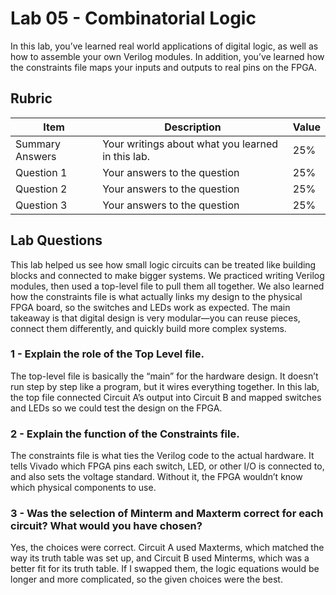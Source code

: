 # Lab 05 - Combinatorial Logic

In this lab, you’ve learned real world applications of digital logic, as well
as how to assemble your own Verilog modules. In addition, you’ve learned how
the constraints file maps your inputs and outputs to real pins on the FPGA.

## Rubric

| Item | Description | Value |
| ---- | ----------- | ----- |
| Summary Answers | Your writings about what you learned in this lab. | 25% |
| Question 1 | Your answers to the question | 25% |
| Question 2 | Your answers to the question | 25% |
| Question 3 | Your answers to the question | 25% |

## Lab Questions
This lab helped us see how small logic circuits can be treated like building blocks and connected to make bigger systems. We practiced writing Verilog modules, then used a top-level file to pull them all together. We also learned how the constraints file is what actually links my design to the physical FPGA board, so the switches and LEDs work as expected. The main takeaway is that digital design is very modular—you can reuse pieces, connect them differently, and quickly build more complex systems.

### 1 - Explain the role of the Top Level file.
The top-level file is basically the “main” for the hardware design. It doesn’t run step by step like a program, but it wires everything together. In this lab, the top file connected Circuit A’s output into Circuit B and mapped switches and LEDs so we could test the design on the FPGA.

### 2 - Explain the function of the Constraints file.
The constraints file is what ties the Verilog code to the actual hardware. It tells Vivado which FPGA pins each switch, LED, or other I/O is connected to, and also sets the voltage standard. Without it, the FPGA wouldn’t know which physical components to use.

### 3 - Was the selection of Minterm and Maxterm correct for each circuit? What would you have chosen?
Yes, the choices were correct. Circuit A used Maxterms, which matched the way its truth table was set up, and Circuit B used Minterms, which was a better fit for its truth table. If I swapped them, the logic equations would be longer and more complicated, so the given choices were the best.
